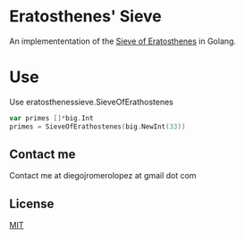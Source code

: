 # Eratosthenes' Sieve

An implemententation of the
[Sieve of Eratosthenes](https://en.wikipedia.org/wiki/Sieve_of_Eratosthenes)
in Golang.

# Use

Use eratosthenessieve.SieveOfErathostenes

```go
var primes []*big.Int
primes = SieveOfErathostenes(big.NewInt(33))
```

## Contact me

Contact me at diegojromerolopez at gmail dot com

## License

[MIT](LICENSE)

